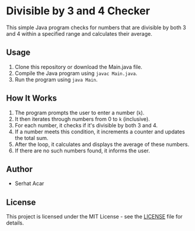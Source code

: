 # Divisible by 3 and 4 Checker

This simple Java program checks for numbers that are divisible by both 3 and 4 within a specified range and calculates their average.

## Usage

1. Clone this repository or download the Main.java file.
2. Compile the Java program using `javac Main.java`.
3. Run the program using `java Main`.

## How It Works

1. The program prompts the user to enter a number (`k`).
2. It then iterates through numbers from 0 to `k` (inclusive).
3. For each number, it checks if it's divisible by both 3 and 4.
4. If a number meets this condition, it increments a counter and updates the total sum.
5. After the loop, it calculates and displays the average of these numbers.
6. If there are no such numbers found, it informs the user.

## Author

- Serhat Acar

## License

This project is licensed under the MIT License - see the [LICENSE](LICENSE) file for details.
